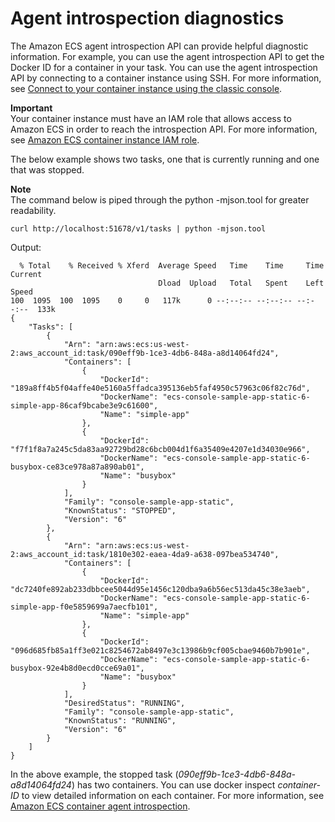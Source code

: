 # Agent introspection diagnostics<a name="introspection-diag"></a>

The Amazon ECS agent introspection API can provide helpful diagnostic information\. For example, you can use the agent introspection API to get the Docker ID for a container in your task\. You can use the agent introspection API by connecting to a container instance using SSH\. For more information, see [Connect to your container instance using the classic console](instance-connect.md)\.

**Important**  
Your container instance must have an IAM role that allows access to Amazon ECS in order to reach the introspection API\. For more information, see [Amazon ECS container instance IAM role](instance_IAM_role.md)\.

The below example shows two tasks, one that is currently running and one that was stopped\.

**Note**  
The command below is piped through the python \-mjson\.tool for greater readability\.

```
curl http://localhost:51678/v1/tasks | python -mjson.tool
```

Output:

```
  % Total    % Received % Xferd  Average Speed   Time    Time     Time  Current
                                 Dload  Upload   Total   Spent    Left  Speed
100  1095  100  1095    0     0   117k      0 --:--:-- --:--:-- --:--:--  133k
{
    "Tasks": [
        {
            "Arn": "arn:aws:ecs:us-west-2:aws_account_id:task/090eff9b-1ce3-4db6-848a-a8d14064fd24",
            "Containers": [
                {
                    "DockerId": "189a8ff4b5f04affe40e5160a5ffadca395136eb5faf4950c57963c06f82c76d",
                    "DockerName": "ecs-console-sample-app-static-6-simple-app-86caf9bcabe3e9c61600",
                    "Name": "simple-app"
                },
                {
                    "DockerId": "f7f1f8a7a245c5da83aa92729bd28c6bcb004d1f6a35409e4207e1d34030e966",
                    "DockerName": "ecs-console-sample-app-static-6-busybox-ce83ce978a87a890ab01",
                    "Name": "busybox"
                }
            ],
            "Family": "console-sample-app-static",
            "KnownStatus": "STOPPED",
            "Version": "6"
        },
        {
            "Arn": "arn:aws:ecs:us-west-2:aws_account_id:task/1810e302-eaea-4da9-a638-097bea534740",
            "Containers": [
                {
                    "DockerId": "dc7240fe892ab233dbbcee5044d95e1456c120dba9a6b56ec513da45c38e3aeb",
                    "DockerName": "ecs-console-sample-app-static-6-simple-app-f0e5859699a7aecfb101",
                    "Name": "simple-app"
                },
                {
                    "DockerId": "096d685fb85a1ff3e021c8254672ab8497e3c13986b9cf005cbae9460b7b901e",
                    "DockerName": "ecs-console-sample-app-static-6-busybox-92e4b8d0ecd0cce69a01",
                    "Name": "busybox"
                }
            ],
            "DesiredStatus": "RUNNING",
            "Family": "console-sample-app-static",
            "KnownStatus": "RUNNING",
            "Version": "6"
        }
    ]
}
```

In the above example, the stopped task \(*090eff9b\-1ce3\-4db6\-848a\-a8d14064fd24*\) has two containers\. You can use docker inspect *container\-ID* to view detailed information on each container\. For more information, see [Amazon ECS container agent introspection](ecs-agent-introspection.md)\.